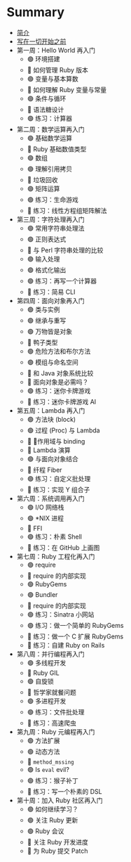 # Summary

* [简介](README.md)
* [写在一切开始之前](preface/README.md)
* 第一周：Hello World 再入门
  * 🟢 环境搭建
  * 🔵 如何管理 Ruby 版本
  * 🟢 变量与基本算数
  * 🔵 如何理解 Ruby 变量与常量
  * 🟢 条件与循环
  * 🔵 语法糖设计
  * 🟢 练习：计算器
* 第二周：数学运算再入门
  * 🟢 基础数学运算
  * 🔵 Ruby 基础数值类型
  * 🟢 数组
  * 🟢 理解引用拷贝
  * 🔵 垃圾回收
  * 🟢 矩阵运算
  * 🟢 练习：生命游戏
  * 🔵 练习：线性方程组矩阵解法
* 第三周：字符处理再入门
  * 🟢 常用字符串处理法
  * 🟢 正则表达式
  * 🔵 与 Perl 字符串处理的比较
  * 🟢 输入处理
  * 🟢 格式化输出
  * 🟢 练习：再写一个计算器
  * 🔵 练习：简易 CLI
* 第四周：面向对象再入门
  * 🟢 类与实例
  * 🟢 继承与重写
  * 🟢 万物皆是对象
  * 🔵 鸭子类型
  * 🟢 危险方法和布尔方法
  * 🟢 模组与命名空间
  * 🔵 和 Java 对象系统比较
  * 🔵 面向对象是必需吗？
  * 🟢 练习：迷你卡牌游戏
  * 🔵 练习：迷你卡牌游戏 AI
* 第五周：Lambda 再入门
  * 🟢 方法块 (block)
  * 🟢 过程 (Proc) 与 Lambda
  * 🔵 作用域与 binding
  * 🔵 Lambda 演算
  * 🟢 与面向对象结合
  * 🔵 纤程 Fiber
  * 🟢 练习：自定义批处理
  * 🔵 练习：实现 Y 组合子
* 第六周：系统调用再入门
  * 🟢 I/O 网络栈
  * 🟢 *NIX 进程
  * 🔵 FFI
  * 🟢 练习：朴素 Shell
  * 🔵 练习：在 GitHub 上画图
* 第七周：Ruby 工程化再入门
  * 🟢 require
  * 🔵 require 的内部实现
  * 🟢 RubyGems
  * 🟢 Bundler
  * 🔵 require 的内部实现
  * 🟢 练习：Sinatra 小网站
  * 🟢 练习：做一个简单的 RubyGems
  * 🔵 练习：做一个 C 扩展 RubyGems
  * 🔵 练习：自建 Ruby on Rails
* 第八周：并行编程再入门
  * 🟢 多线程开发
  * 🔵 Ruby GIL
  * 🟢 自旋锁
  * 🔵 哲学家就餐问题
  * 🟢 多进程开发
  * 🟢 练习：文件批处理
  * 🔵 练习：高速爬虫
* 第九周：Ruby 元编程再入门
  * 🟢 方法扩展
  * 🟢 动态方法
  * 🔵 `method_mssing`
  * 🟢 Is `eval` evil?
  * 🟢 练习：猴子补丁
  * 🔵 练习：写一个朴素的 DSL
* 第十周：加入 Ruby 社区再入门
  * 🟢 如何继续学习？
  * 🟢 关注 Ruby 更新
  * 🟢 Ruby 会议
  * 🔵 关注 Ruby 开发进度
  * 🔵 为 Ruby 提交 Patch
